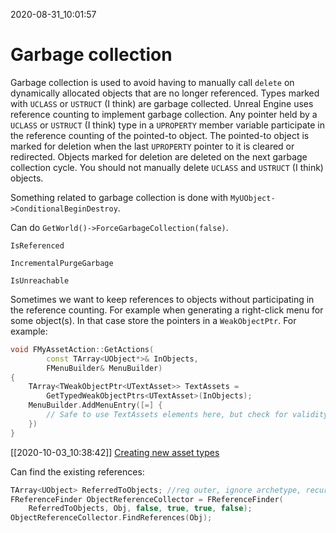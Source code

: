 2020-08-31_10:01:57

# Garbage collection

Garbage collection is used to avoid having to manually call `delete` on dynamically allocated objects that are no longer referenced.
Types marked with `UCLASS` or `USTRUCT` (I think) are garbage collected.
Unreal Engine uses reference counting to implement garbage collection.
Any pointer held by a `UCLASS` or `USTRUCT` (I think) type in a `UPROPERTY` member variable participate in the reference counting of the pointed-to object.
The pointed-to object is marked for deletion when the last `UPROPERTY` pointer to it is cleared or redirected.
Objects marked for deletion are deleted on the next garbage collection cycle.
You should not manually delete `UCLASS` and `USTRUCT` (I think) objects.

Something related to garbage collection is done with `MyUObject->ConditionalBeginDestroy`.

Can do `GetWorld()->ForceGarbageCollection(false)`.

`IsReferenced`

`IncrementalPurgeGarbage`

`IsUnreachable`

Sometimes we want to keep references to objects without participating in the reference counting.
For example when generating a right-click menu for some object(s).
In that case store the pointers in a `WeakObjectPtr`.
For example:
```c++
void FMyAssetAction::GetActions(
        const TArray<UObject*>& InObjects,
        FMenuBuilder& MenuBuilder)
{
    TArray<TWeakObjectPtr<UTextAsset>> TextAssets =
        GetTypedWeakObjectPtrs<UTextAsset>(InObjects);
    MenuBuilder.AddMenuEntry([=] {
        // Safe to use TextAssets elements here, but check for validity first.
    })
}
```

[[2020-10-03_10:38:42]] [Creating new asset types](./Creating%20new%20asset%20types.md)  

Can find the existing references:
```c++
TArray<UObject> ReferredToObjects; //req outer, ignore archetype, recursive, ignore transient
FReferenceFinder ObjectReferenceCollector = FReferenceFinder(
    ReferredToObjects, Obj, false, true, true, false);
ObjectReferenceCollector.FindReferences(Obj);
```

